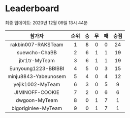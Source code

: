 # Leaderboard
최종 업데이트: 2020년 12월 09일 13시 44분




| 참가자 | 순위 | 승 | 무 | 패 | 승점 |
|:---:|:---:|:---:|:---:|:---:|:---:|
| rakbin007-RAKSTeam | 1 | 8 | 0 | 0 | 24 |
| suewcho-ChaBB | 2 | 6 | 1 | 1 | 19 |
| jbr1tr-MyTeam | 3 | 6 | 1 | 1 | 19 |
| Eunyoung1223-BBIBBI | 4 | 5 | 0 | 3 | 15 |
| minju8843-Yabeunosem | 5 | 4 | 0 | 4 | 12 |
| yejik1002-MyTeam | 6 | 3 | 0 | 5 | 9 |
| JIMINOFF-COOKIE | 7 | 2 | 0 | 6 | 6 |
| dwgoon-MyTeam | 8 | 0 | 1 | 7 | 1 |
| bigoriginlee-MyTeam | 9 | 0 | 1 | 7 | 1 |